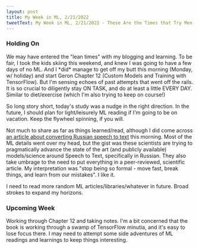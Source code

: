 ```yaml
---
layout: post
title: My Week in ML, 2/21/2022
tweetText: My Week in ML, 2/21/2022 - These Are the Times that Try Men's Souls!
---
```


<h3>Holding On</h3>
We may have entered the "lean times" with my blogging and learning.  To be fair, I took the kids skiing this weekend, and knew I was going to have a few days of no ML.  And I *did* manage to get off my butt this morning (Monday, w/ holiday) and start Geron Chapter 12 (Custom Models and Training with TensorFlow).  But I'm sensing echoes of past attempts that went off the rails.  It is so crucial to diligently stay ON TASK, and do at least a little EVERY DAY.  Similar to diet/exercise (which I'm also trying to keep on course!)

So long story short, today's study was a nudge in the right direction.  In the future, I should plan for light/leisurely ML reading if I'm going to be on vacation.  Keep the flywheel spinning, if you will.

Not much to share as far as things learned/read, although I did come across [an article about converting Russian speech to text][stt] this morning.  Most of the ML details went over my head, but the gist was these scientists are trying to pragmatically advance the state of the art (and publicly available) models/science around Speech to Text, specifically in Russian.  They also take umbrage to the need to put everything in a peer-reviewed, scientific article.  My interpretation was "stop being so formal - move fast, break things, and learn from our mistakes".  I like it.

I need to read more random ML articles/libraries/whatever in future.  Broad strokes to expand my horizons.

<h3>Upcoming Week</h3>
Working through Chapter 12 and taking notes.  I'm a bit concerned that the book is working through a swamp of TensorFlow minutia, and it's easy to lose focus there.  I may need to attempt some side adventures of ML readings and learnings to keep things interesting.

[stt]: https://thegradient.pub/towards-an-imagenet-moment-for-speech-to-text/